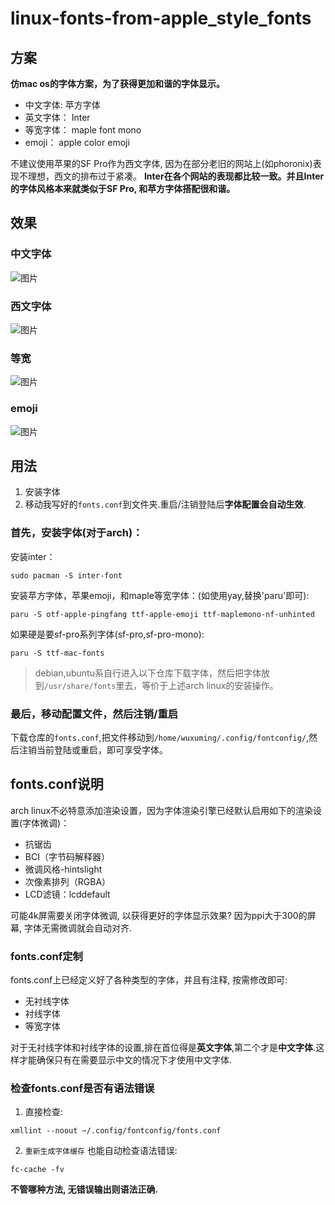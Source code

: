 # linux-fonts-from-apple_style_fonts

## 方案

**仿mac os的字体方案，为了获得更加和谐的字体显示。**
- 中文字体: 苹方字体
- 英文字体： Inter 
- 等宽字体： maple font mono
- emoji： apple color emoji

不建议使用苹果的SF Pro作为西文字体, 因为在部分老旧的网站上(如phoronix)表现不理想，西文的排布过于紧凑。
**Inter在各个网站的表现都比较一致。并且Inter的字体风格本来就类似于SF Pro, 和苹方字体搭配很和谐。**


## 效果

### 中文字体

![图片](https://github.com/user-attachments/assets/ebdd119d-469a-4ff9-9d87-f58710be8dcb)

### 西文字体

![图片](https://github.com/user-attachments/assets/693099b7-cfb0-4dd7-b197-3a1bbef4103e)

### 等宽

![图片](https://github.com/user-attachments/assets/247f7ee9-74d6-4dd6-8dea-23a4774796dd)

### emoji

![图片](https://github.com/user-attachments/assets/3050a8da-37b6-47a4-9660-5223b67de0bc)


## 用法

1. 安装字体
2. 移动我写好的`fonts.conf`到文件夹.重启/注销登陆后**字体配置会自动生效**.

### 首先，安装字体(对于arch)：
安装inter：
```
sudo pacman -S inter-font
```

安装苹方字体，苹果emoji，和maple等宽字体：(如使用yay,替换'paru'即可):
```
paru -S otf-apple-pingfang ttf-apple-emoji ttf-maplemono-nf-unhinted
```

如果硬是要sf-pro系列字体(sf-pro,sf-pro-mono):
```
paru -S ttf-mac-fonts
```

> debian,ubuntu系自行进入以下仓库下载字体，然后把字体放到`/usr/share/fonts`里去，等价于上述arch linux的安装操作。


### 最后，移动配置文件，然后注销/重启
下载仓库的`fonts.conf`,把文件移动到`/home/wuxuming/.config/fontconfig/`,然后注销当前登陆或重启，即可享受字体。


## fonts.conf说明

arch linux不必特意添加渲染设置，因为字体渲染引擎已经默认启用如下的渲染设置(字体微调)：
- 抗锯齿
- BCI（字节码解释器）
- 微调风格-hintslight
- 次像素排列（RGBA）
- LCD滤镜：lcddefault

可能4k屏需要关闭字体微调, 以获得更好的字体显示效果? 因为ppi大于300的屏幕, 字体无需微调就会自动对齐.

### fonts.conf定制

fonts.conf上已经定义好了各种类型的字体，并且有注释, 按需修改即可:
- 无衬线字体
- 衬线字体
- 等宽字体

对于无衬线字体和衬线字体的设置,排在首位得是**英文字体**,第二个才是**中文字体**.这样才能确保只有在需要显示中文的情况下才使用中文字体.

### 检查fonts.conf是否有语法错误

1. 直接检查:
```
xmllint --noout ~/.config/fontconfig/fonts.conf
```

2. `重新生成字体缓存` 也能自动检查语法错误:
```
fc-cache -fv
```

**不管哪种方法, 无错误输出则语法正确.**




